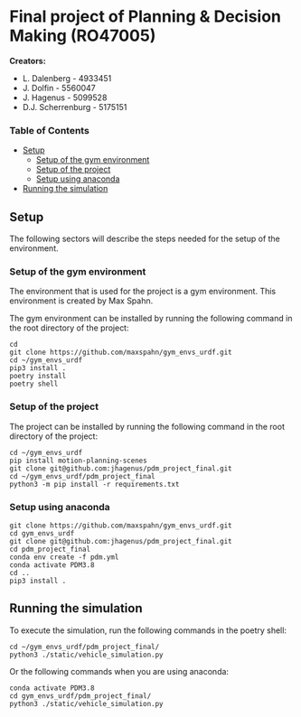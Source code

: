 # Final project of Planning & Decision Making (RO47005)


**Creators:**
- L. Dalenberg      - 4933451
- J. Dolfin         - 5560047
- J. Hagenus        - 5099528
- D.J. Scherrenburg - 5175151

### Table of Contents
- [Setup](https://github.com/jhagenus/pdm_project_final/blob/main/README.md#setup)
  - [Setup of the gym environment](https://github.com/jhagenus/pdm_project_final/blob/main/README.md#setup-of-the-gym-environment)
  - [Setup of the project](https://github.com/jhagenus/pdm_project_final/blob/main/README.md#setup-of-the-project)
  - [Setup using anaconda](https://github.com/jhagenus/pdm_project_final/blob/main/README.md#Setup-using-anaconda)
- [Running the simulation](https://github.com/jhagenus/pdm_project_final/blob/main/README.md#running-the-simulation)


## Setup
The following sectors will describe the steps needed for the setup of the environment. 

### Setup of the gym environment
The environment that is used for the project is a gym environment. This environment is created by Max Spahn.

The gym environment can be installed by running the following command in the root directory of the project:
```
cd
git clone https://github.com/maxspahn/gym_envs_urdf.git
cd ~/gym_envs_urdf
pip3 install .
poetry install
poetry shell
```

### Setup of the project
The project can be installed by running the following command in the root directory of the project:
```
cd ~/gym_envs_urdf
pip install motion-planning-scenes
git clone git@github.com:jhagenus/pdm_project_final.git
cd ~/gym_envs_urdf/pdm_project_final
python3 -m pip install -r requirements.txt
```

### Setup using anaconda
```
git clone https://github.com/maxspahn/gym_envs_urdf.git
cd gym_envs_urdf
git clone git@github.com:jhagenus/pdm_project_final.git
cd pdm_project_final
conda env create -f pdm.yml
conda activate PDM3.8
cd ..
pip3 install .
```

## Running the simulation
To execute the simulation, run the following commands in the poetry shell:
```
cd ~/gym_envs_urdf/pdm_project_final/
python3 ./static/vehicle_simulation.py
```

Or the following commands when you are using anaconda:
```
conda activate PDM3.8
cd gym_envs_urdf/pdm_project_final/
python3 ./static/vehicle_simulation.py

```
